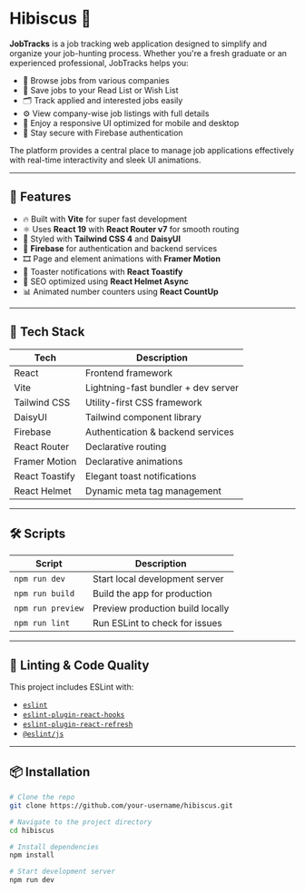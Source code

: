 # Hibiscus 🌺

**JobTracks** is a job tracking web application designed to simplify and organize your job-hunting process. Whether you're a fresh graduate or an experienced professional, JobTracks helps you:

- 🔎 Browse jobs from various companies
- 💾 Save jobs to your Read List or Wish List
- 🗂️ Track applied and interested jobs easily
- ⚙️ View company-wise job listings with full details
- 📱 Enjoy a responsive UI optimized for mobile and desktop
- 🔐 Stay secure with Firebase authentication

The platform provides a central place to manage job applications effectively with real-time interactivity and sleek UI animations.

---

## 🚀 Features

- 🔥 Built with **Vite** for super fast development
- ⚛️ Uses **React 19** with **React Router v7** for smooth routing
- 🎨 Styled with **Tailwind CSS 4** and **DaisyUI**
- 🔐 **Firebase** for authentication and backend services
- 🎞️ Page and element animations with **Framer Motion**
- 🔔 Toaster notifications with **React Toastify**
- 🧠 SEO optimized using **React Helmet Async**
- 📊 Animated number counters using **React CountUp**

---

## 📁 Tech Stack

| Tech           | Description                         |
| -------------- | ----------------------------------- |
| React          | Frontend framework                  |
| Vite           | Lightning-fast bundler + dev server |
| Tailwind CSS   | Utility-first CSS framework         |
| DaisyUI        | Tailwind component library          |
| Firebase       | Authentication & backend services   |
| React Router   | Declarative routing                 |
| Framer Motion  | Declarative animations              |
| React Toastify | Elegant toast notifications         |
| React Helmet   | Dynamic meta tag management         |

---

## 🛠️ Scripts

| Script            | Description                      |
| ----------------- | -------------------------------- |
| `npm run dev`     | Start local development server   |
| `npm run build`   | Build the app for production     |
| `npm run preview` | Preview production build locally |
| `npm run lint`    | Run ESLint to check for issues   |

---

## 🧪 Linting & Code Quality

This project includes ESLint with:

- [`eslint`](https://eslint.org/)
- [`eslint-plugin-react-hooks`](https://www.npmjs.com/package/eslint-plugin-react-hooks)
- [`eslint-plugin-react-refresh`](https://www.npmjs.com/package/eslint-plugin-react-refresh)
- [`@eslint/js`](https://www.npmjs.com/package/@eslint/js)

---

## 📦 Installation

```bash
# Clone the repo
git clone https://github.com/your-username/hibiscus.git

# Navigate to the project directory
cd hibiscus

# Install dependencies
npm install

# Start development server
npm run dev

```
